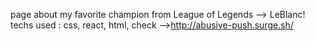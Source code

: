 page about my favorite champion from League of Legends --> LeBlanc!
techs used : css, react, html,
check -->http://abusive-push.surge.sh/
